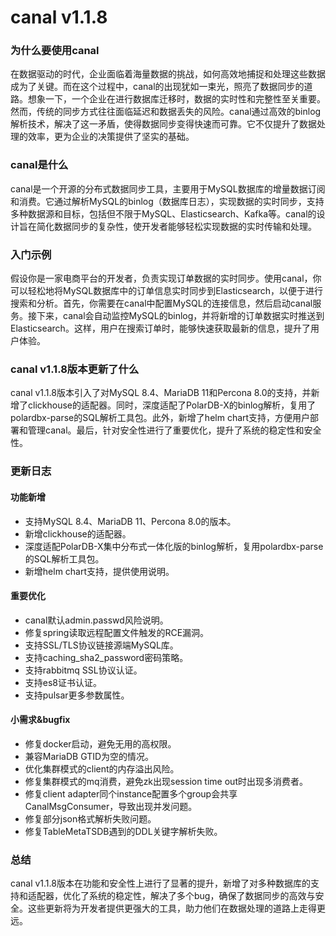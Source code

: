 # canal v1.1.8
### 为什么要使用canal

在数据驱动的时代，企业面临着海量数据的挑战，如何高效地捕捉和处理这些数据成为了关键。而在这个过程中，canal的出现犹如一束光，照亮了数据同步的道路。想象一下，一个企业在进行数据库迁移时，数据的实时性和完整性至关重要。然而，传统的同步方式往往面临延迟和数据丢失的风险。canal通过高效的binlog解析技术，解决了这一矛盾，使得数据同步变得快速而可靠。它不仅提升了数据处理的效率，更为企业的决策提供了坚实的基础。

### canal是什么

canal是一个开源的分布式数据同步工具，主要用于MySQL数据库的增量数据订阅和消费。它通过解析MySQL的binlog（数据库日志），实现数据的实时同步，支持多种数据源和目标，包括但不限于MySQL、Elasticsearch、Kafka等。canal的设计旨在简化数据同步的复杂性，使开发者能够轻松实现数据的实时传输和处理。

### 入门示例

假设你是一家电商平台的开发者，负责实现订单数据的实时同步。使用canal，你可以轻松地将MySQL数据库中的订单信息实时同步到Elasticsearch，以便于进行搜索和分析。首先，你需要在canal中配置MySQL的连接信息，然后启动canal服务。接下来，canal会自动监控MySQL的binlog，并将新增的订单数据实时推送到Elasticsearch。这样，用户在搜索订单时，能够快速获取最新的信息，提升了用户体验。

### canal v1.1.8版本更新了什么

canal v1.1.8版本引入了对MySQL 8.4、MariaDB 11和Percona 8.0的支持，并新增了clickhouse的适配器。同时，深度适配了PolarDB-X的binlog解析，复用了polardbx-parse的SQL解析工具包。此外，新增了helm chart支持，方便用户部署和管理canal。最后，针对安全性进行了重要优化，提升了系统的稳定性和安全性。

### 更新日志

#### 功能新增
- 支持MySQL 8.4、MariaDB 11、Percona 8.0的版本。
- 新增clickhouse的适配器。
- 深度适配PolarDB-X集中分布式一体化版的binlog解析，复用polardbx-parse的SQL解析工具包。
- 新增helm chart支持，提供使用说明。

#### 重要优化
- canal默认admin.passwd风险说明。
- 修复spring读取远程配置文件触发的RCE漏洞。
- 支持SSL/TLS协议链接源端MySQL库。
- 支持caching_sha2_password密码策略。
- 支持rabbitmq SSL协议认证。
- 支持es8证书认证。
- 支持pulsar更多参数属性。

#### 小需求&bugfix
- 修复docker启动，避免无用的高权限。
- 兼容MariaDB GTID为空的情况。
- 优化集群模式的client的内存溢出风险。
- 修复集群模式的mq消费，避免zk出现session time out时出现多消费者。
- 修复client adapter同个instance配置多个group会共享CanalMsgConsumer，导致出现并发问题。
- 修复部分json格式解析失败问题。
- 修复TableMetaTSDB遇到的DDL关键字解析失败。

### 总结

canal v1.1.8版本在功能和安全性上进行了显著的提升，新增了对多种数据库的支持和适配器，优化了系统的稳定性，解决了多个bug，确保了数据同步的高效与安全。这些更新将为开发者提供更强大的工具，助力他们在数据处理的道路上走得更远。